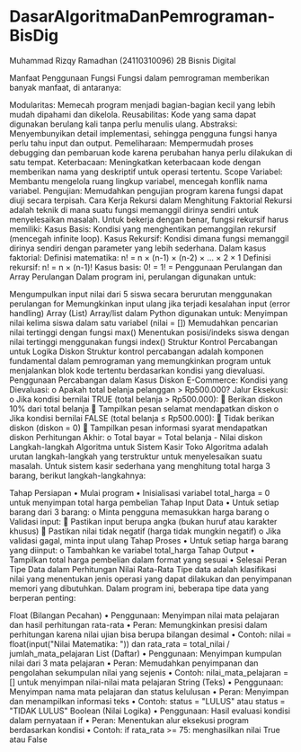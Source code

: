 # DasarAlgoritmaDanPemrograman-BisDig
Muhammad Rizqy Ramadhan (24110310096)  2B Bisnis Digital

Manfaat Penggunaan Fungsi Fungsi dalam pemrograman memberikan banyak manfaat, di antaranya:

Modularitas: Memecah program menjadi bagian-bagian kecil yang lebih mudah dipahami dan dikelola.
Reusabilitas: Kode yang sama dapat digunakan berulang kali tanpa perlu menulis ulang.
Abstraksi: Menyembunyikan detail implementasi, sehingga pengguna fungsi hanya perlu tahu input dan output.
Pemeliharaan: Mempermudah proses debugging dan pembaruan kode karena perubahan hanya perlu dilakukan di satu tempat.
Keterbacaan: Meningkatkan keterbacaan kode dengan memberikan nama yang deskriptif untuk operasi tertentu.
Scope Variabel: Membantu mengelola ruang lingkup variabel, mencegah konflik nama variabel.
Pengujian: Memudahkan pengujian program karena fungsi dapat diuji secara terpisah. Cara Kerja Rekursi dalam Menghitung Faktorial Rekursi adalah teknik di mana suatu fungsi memanggil dirinya sendiri untuk menyelesaikan masalah. Untuk bekerja dengan benar, fungsi rekursif harus memiliki:
Kasus Basis: Kondisi yang menghentikan pemanggilan rekursif (mencegah infinite loop).
Kasus Rekursif: Kondisi dimana fungsi memanggil dirinya sendiri dengan parameter yang lebih sederhana. Dalam kasus faktorial:
Definisi matematika: n! = n × (n-1) × (n-2) × ... × 2 × 1
Definisi rekursif: n! = n × (n-1)!
Kasus basis: 0! = 1! =
Penggunaan Perulangan dan Array Perulangan Dalam program ini, perulangan digunakan untuk:

Mengumpulkan input nilai dari 5 siswa secara berurutan menggunakan perulangan for
Memungkinkan input ulang jika terjadi kesalahan input (error handling) Array (List) Array/list dalam Python digunakan untuk:
Menyimpan nilai kelima siswa dalam satu variabel (nilai = [])
Memudahkan pencarian nilai tertinggi dengan fungsi max()
Menentukan posisi/indeks siswa dengan nilai tertinggi menggunakan fungsi index() Struktur Kontrol Percabangan untuk Logika Diskon Struktur kontrol percabangan adalah komponen fundamental dalam pemrograman yang memungkinkan program untuk menjalankan blok kode tertentu berdasarkan kondisi yang dievaluasi. Penggunaan Percabangan dalam Kasus Diskon E-Commerce:
Kondisi yang Dievaluasi: o Apakah total belanja pelanggan > Rp500.000?
Jalur Eksekusi: o Jika kondisi bernilai TRUE (total belanja > Rp500.000):  Berikan diskon 10% dari total belanja  Tampilkan pesan selamat mendapatkan diskon o Jika kondisi bernilai FALSE (total belanja ≤ Rp500.000):  Tidak berikan diskon (diskon = 0)  Tampilkan pesan informasi syarat mendapatkan diskon
Perhitungan Akhir: o Total bayar = Total belanja - Nilai diskon
Langkah-langkah Algoritma untuk Sistem Kasir Toko Algoritma adalah urutan langkah-langkah yang terstruktur untuk menyelesaikan suatu masalah. Untuk sistem kasir sederhana yang menghitung total harga 3 barang, berikut langkah-langkahnya:

Tahap Persiapan • Mulai program • Inisialisasi variabel total_harga = 0 untuk menyimpan total harga pembelian
Tahap Input Data • Untuk setiap barang dari 3 barang: o Minta pengguna memasukkan harga barang o Validasi input:  Pastikan input berupa angka (bukan huruf atau karakter khusus)  Pastikan nilai tidak negatif (harga tidak mungkin negatif) o Jika validasi gagal, minta input ulang
Tahap Proses • Untuk setiap harga barang yang diinput: o Tambahkan ke variabel total_harga
Tahap Output • Tampilkan total harga pembelian dalam format yang sesuai • Selesai
Peran Tipe Data dalam Perhitungan Nilai Rata-Rata Tipe data adalah klasifikasi nilai yang menentukan jenis operasi yang dapat dilakukan dan penyimpanan memori yang dibutuhkan. Dalam program ini, beberapa tipe data yang berperan penting:

Float (Bilangan Pecahan) • Penggunaan: Menyimpan nilai mata pelajaran dan hasil perhitungan rata-rata • Peran: Memungkinkan presisi dalam perhitungan karena nilai ujian bisa berupa bilangan desimal • Contoh: nilai = float(input("Nilai Matematika: ")) dan rata_rata = total_nilai / jumlah_mata_pelajaran
List (Daftar) • Penggunaan: Menyimpan kumpulan nilai dari 3 mata pelajaran • Peran: Memudahkan penyimpanan dan pengolahan sekumpulan nilai yang sejenis • Contoh: nilai_mata_pelajaran = [] untuk menyimpan nilai-nilai mata pelajaran
String (Teks) • Penggunaan: Menyimpan nama mata pelajaran dan status kelulusan • Peran: Menyimpan dan menampilkan informasi teks • Contoh: status = "LULUS" atau status = "TIDAK LULUS"
Boolean (Nilai Logika) • Penggunaan: Hasil evaluasi kondisi dalam pernyataan if • Peran: Menentukan alur eksekusi program berdasarkan kondisi • Contoh: if rata_rata >= 75: menghasilkan nilai True atau False
